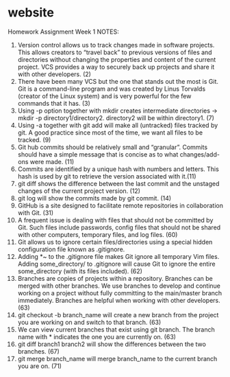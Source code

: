 # website
Homework Assignment Week 1
NOTES:

1. Version control allows us to track changes made in software projects. This allows creators to “travel back” to previous versions of files and directories without changing the properties and content of the current project. VCS provides a way to securely back up projects and share it with other developers. (2)
2. There have been many VCS but the one that stands out the most is Git. Git is a command-line program and was created by Linus Torvalds (creator of the Linux system) and is very powerful for the few commands that it has. (3)
3. Using -p option together with mkdir creates intermediate directories -> mkdir -p directory1/directory2. directory2 will be within directory1. (7)
4. Using -a together with git add will make all (untracked) files tracked by git. A good practice since most of the time, we want all files to be tracked. (9)
5. Git hub commits should be relatively small and “granular”. Commits should have a simple message that is concise as to what changes/add-ons were made. (11)
6. Commits are identified by a unique hash with numbers and letters. This hash is used by git to retrieve the version associated with it.(11)
7. git diff shows the difference between the last commit and the unstaged changes of the current project version. (12)
8. git log will show the commits made by git commit. (14)
9. GitHub is a site designed to facilitate remote repositories in collaboration with Git. (31)
10. A frequent issue is dealing with files that should not be committed by Git. Such files include passwords, config files that should not be shared with other computers, temporary files, and log files. (60)
11. Git allows us to ignore certain files/directories using a special hidden configuration file known as .gitignore.
12. Adding *~ to the .gitignore file makes Git ignore all temporary Vim files. Adding some_directory/ to .gitignore will cause Git to ignore the entire some_directory (with its files included). (62)
13. Branches are copies of projects within a repository. Branches can be merged with other branches. We use branches to develop and continue working on a project without fully committing to the main/master branch immediately. Branches are helpful when working with other developers. (63)
15. git checkout -b branch_name will create a new branch from the project you are working on and switch to that branch. (63)
16. We can view current branches that exist using git branch. The branch name with * indicates the one you are currently on. (63)
17. git diff branch1 branch2 will show the differences between the two branches. (67)
18. git merge branch_name will merge branch_name to the current branch you are on. (71)

